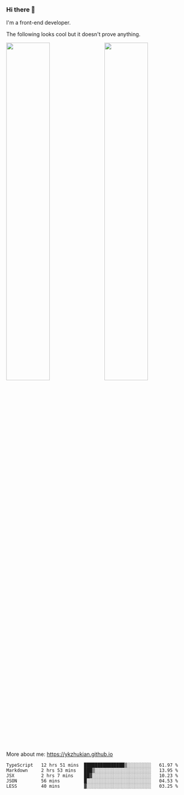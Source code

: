 ### Hi there 👋

I'm a front-end developer.

The following looks cool but it doesn't prove anything.

[<img align="right" width="48%" src="https://github-readme-stats.vercel.app/api?username=ykzhukian&show_icons=true&theme=dracula">](https://github.com/anuraghazra/github-readme-stats)

[<img width="48%" src="https://github-readme-stats.vercel.app/api/top-langs/?username=ykzhukian&layout=compact&theme=dracula">](https://github.com/anuraghazra/github-readme-stats)

More about me: 
https://ykzhukian.github.io

<!--START_SECTION:waka-->
```text
TypeScript   12 hrs 51 mins  ███████████████▒░░░░░░░░░   61.97 % 
Markdown     2 hrs 53 mins   ███▒░░░░░░░░░░░░░░░░░░░░░   13.95 % 
JSX          2 hrs 7 mins    ██▓░░░░░░░░░░░░░░░░░░░░░░   10.23 % 
JSON         56 mins         █░░░░░░░░░░░░░░░░░░░░░░░░   04.53 % 
LESS         40 mins         ▓░░░░░░░░░░░░░░░░░░░░░░░░   03.25 % 
```
<!--END_SECTION:waka-->
